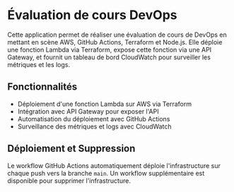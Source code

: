 # Évaluation de cours DevOps

Cette application permet de réaliser une évaluation de cours de DevOps en mettant en scène AWS, GitHub Actions, Terraform et Node.js. Elle déploie une fonction Lambda via Terraform, expose cette fonction via une API Gateway, et fournit un tableau de bord CloudWatch pour surveiller les métriques et les logs.

## Fonctionnalités

- Déploiement d'une fonction Lambda sur AWS via Terraform
- Intégration avec API Gateway pour exposer l'API
- Automatisation du déploiement avec GitHub Actions
- Surveillance des métriques et logs avec CloudWatch

## Déploiement et Suppression

Le workflow GitHub Actions automatiquement déploie l'infrastructure sur chaque push vers la branche `main`. Un workflow supplémentaire est disponible pour supprimer l'infrastructure.

